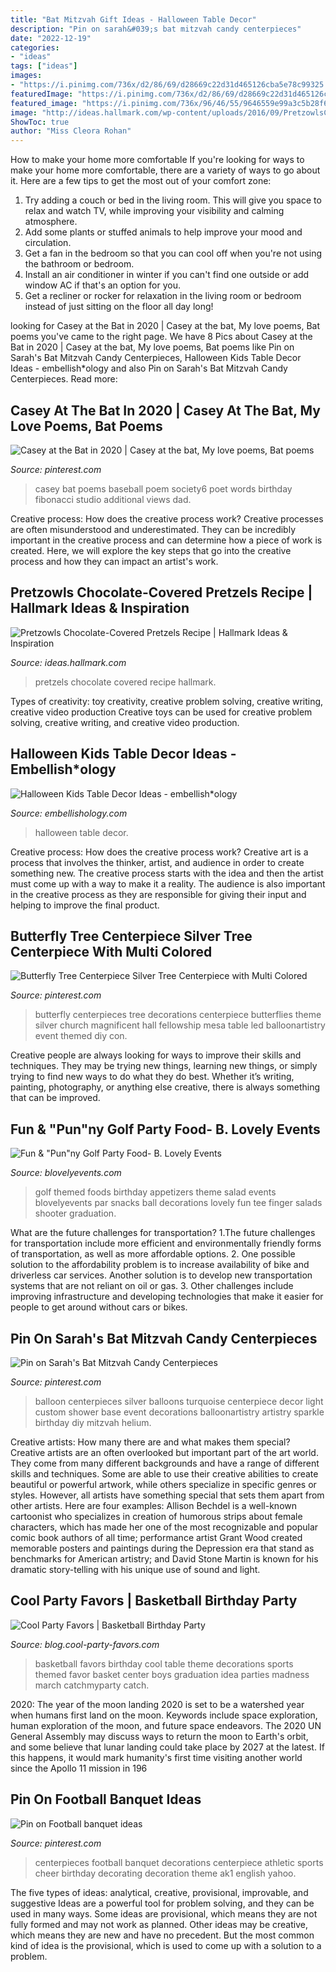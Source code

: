 ```yaml
---
title: "Bat Mitzvah Gift Ideas - Halloween Table Decor"
description: "Pin on sarah&#039;s bat mitzvah candy centerpieces"
date: "2022-12-19"
categories:
- "ideas"
tags: ["ideas"]
images:
- "https://i.pinimg.com/736x/d2/86/69/d28669c22d31d465126cba5e78c99325.jpg"
featuredImage: "https://i.pinimg.com/736x/d2/86/69/d28669c22d31d465126cba5e78c99325.jpg"
featured_image: "https://i.pinimg.com/736x/96/46/55/9646559e99a3c5b28f6bf8da19737ff0--butterfly-table-centerpieces-twig-centerpieces.jpg?b=t"
image: "http://ideas.hallmark.com/wp-content/uploads/2016/09/PretzowlsChoco600x600-1.jpg"
ShowToc: true
author: "Miss Cleora Rohan"
---
```



How to make your home more comfortable
If you're looking for ways to make your home more comfortable, there are a variety of ways to go about it. Here are a few tips to get the most out of your comfort zone: 
1. Try adding a couch or bed in the living room. This will give you space to relax and watch TV, while improving your visibility and calming atmosphere. 
2. Add some plants or stuffed animals to help improve your mood and circulation. 
3. Get a fan in the bedroom so that you can cool off when you're not using the bathroom or bedroom. 
4. Install an air conditioner in winter if you can't find one outside or add window AC if that's an option for you. 
5. Get a recliner or rocker for relaxation in the living room or bedroom instead of just sitting on the floor all day long!

	

		
looking for Casey at the Bat in 2020 | Casey at the bat, My love poems, Bat poems you've came to the right page. We have 8 Pics about Casey at the Bat in 2020 | Casey at the bat, My love poems, Bat poems like Pin on Sarah&#039;s Bat Mitzvah Candy Centerpieces, Halloween Kids Table Decor Ideas - embellish*ology and also Pin on Sarah&#039;s Bat Mitzvah Candy Centerpieces. Read more:
		
    
## Casey At The Bat In 2020 | Casey At The Bat, My Love Poems, Bat Poems

<img loading=lazy src="https://i.pinimg.com/736x/d2/86/69/d28669c22d31d465126cba5e78c99325.jpg" onerror="this.onerror=null;this.src='https://tse1.mm.bing.net/th?id=OIP._2g0QeuqHvGMRKCNHI_93wHaMW&amp;pid=15.1';" alt="Casey at the Bat in 2020 | Casey at the bat, My love poems, Bat poems">

_Source: pinterest.com_

>casey bat poems baseball poem society6 poet words birthday fibonacci studio additional views dad. 

	

Creative process: How does the creative process work?
Creative processes are often misunderstood and underestimated. They can be incredibly important in the creative process and can determine how a piece of work is created. Here, we will explore the key steps that go into the creative process and how they can impact an artist's work.

    
## Pretzowls Chocolate-Covered Pretzels Recipe | Hallmark Ideas &amp; Inspiration

<img loading=lazy src="http://ideas.hallmark.com/wp-content/uploads/2016/09/PretzowlsChoco600x600-1.jpg" onerror="this.onerror=null;this.src='https://tse3.mm.bing.net/th?id=OIP.uTjnYvJslHKDW1eqplOKQgHaHa&amp;pid=15.1';" alt="Pretzowls Chocolate-Covered Pretzels Recipe | Hallmark Ideas &amp; Inspiration">

_Source: ideas.hallmark.com_

>pretzels chocolate covered recipe hallmark. 

	

Types of creativity: toy creativity, creative problem solving, creative writing, creative video production
Creative toys can be used for creative problem solving, creative writing, and creative video production.

    
## Halloween Kids Table Decor Ideas - Embellish*ology

<img loading=lazy src="https://i0.wp.com/www.embellishology.com/wp-content/uploads/2017/10/Halloween-Kids-Table-15.jpg?fit=797%2C1200&amp;ssl=1" onerror="this.onerror=null;this.src='https://tse4.mm.bing.net/th?id=OIP.HMR8mWzLwjrORgfHj-THUgHaLJ&amp;pid=15.1';" alt="Halloween Kids Table Decor Ideas - embellish*ology">

_Source: embellishology.com_

>halloween table decor. 

	

Creative process: How does the creative process work?
Creative art is a process that involves the thinker, artist, and audience in order to create something new. The creative process starts with the idea and then the artist must come up with a way to make it a reality. The audience is also important in the creative process as they are responsible for giving their input and helping to improve the final product.

    
## Butterfly Tree Centerpiece Silver Tree Centerpiece With Multi Colored

<img loading=lazy src="https://i.pinimg.com/736x/96/46/55/9646559e99a3c5b28f6bf8da19737ff0--butterfly-table-centerpieces-twig-centerpieces.jpg?b=t" onerror="this.onerror=null;this.src='https://tse2.mm.bing.net/th?id=OIP.KO3qBzBFXJGCzgYWaslDGAAAAA&amp;pid=15.1';" alt="Butterfly Tree Centerpiece Silver Tree Centerpiece with Multi Colored">

_Source: pinterest.com_

>butterfly centerpieces tree decorations centerpiece butterflies theme silver church magnificent hall fellowship mesa table led balloonartistry event themed diy con. 

	

Creative people are always looking for ways to improve their skills and techniques. They may be trying new things, learning new things, or simply trying to find new ways to do what they do best. Whether it’s writing, painting, photography, or anything else creative, there is always something that can be improved.

    
## Fun &amp; &quot;Pun&quot;ny Golf Party Food- B. Lovely Events

<img loading=lazy src="https://i0.wp.com/blovelyevents.com/wp-content/uploads/2013/04/golf-party-salad-shooters.jpg?fit=650%2C975" onerror="this.onerror=null;this.src='https://tse2.mm.bing.net/th?id=OIP.oz43P4r4nkwwkwwPFiqPuAHaLH&amp;pid=15.1';" alt="Fun &amp; &quot;Pun&quot;ny Golf Party Food- B. Lovely Events">

_Source: blovelyevents.com_

>golf themed foods birthday appetizers theme salad events blovelyevents par snacks ball decorations lovely fun tee finger salads shooter graduation. 

	

What are the future challenges for transportation?
1.The future challenges for transportation include more efficient and environmentally friendly forms of transportation, as well as more affordable options. 
2. One possible solution to the affordability problem is to increase availability of bike and driverless car services. Another solution is to develop new transportation systems that are not reliant on oil or gas. 
3. Other challenges include improving infrastructure and developing technologies that make it easier for people to get around without cars or bikes.

    
## Pin On Sarah&#039;s Bat Mitzvah Candy Centerpieces

<img loading=lazy src="https://i.pinimg.com/736x/ff/d9/d3/ffd9d34d9f9dfe4d6c0156597cb8ea8c--custom-balloons-candy-centerpieces.jpg" onerror="this.onerror=null;this.src='https://tse1.mm.bing.net/th?id=OIP.5_hbu6YrQVbojrFr7UD6xgHaLG&amp;pid=15.1';" alt="Pin on Sarah&#039;s Bat Mitzvah Candy Centerpieces">

_Source: pinterest.com_

>balloon centerpieces silver balloons turquoise centerpiece decor light custom shower base event decorations balloonartistry artistry sparkle birthday diy mitzvah helium. 

	

Creative artists: How many there are and what makes them special?
Creative artists are an often overlooked but important part of the art world. They come from many different backgrounds and have a range of different skills and techniques. Some are able to use their creative abilities to create beautiful or powerful artwork, while others specialize in specific genres or styles. However, all artists have something special that sets them apart from other artists. Here are four examples: 
Allison Bechdel is a well-known cartoonist who specializes in creation of humorous strips about female characters, which has made her one of the most recognizable and popular comic book authors of all time; performance artist Grant Wood created memorable posters and paintings during the Depression era that stand as benchmarks for American artistry; and David Stone Martin is known for his dramatic story-telling with his unique use of sound and light.

    
## Cool Party Favors | Basketball Birthday Party

<img loading=lazy src="http://blog.cool-party-favors.com/wp-content/uploads/2012/09/Basketball-Favors-739x1024.jpg" onerror="this.onerror=null;this.src='https://tse4.mm.bing.net/th?id=OIP.dgGt56amOblsK2ME3TWaKQHaKQ&amp;pid=15.1';" alt="Cool Party Favors | Basketball Birthday Party">

_Source: blog.cool-party-favors.com_

>basketball favors birthday cool table theme decorations sports themed favor basket center boys graduation idea parties madness march catchmyparty catch. 

	

2020: The year of the moon landing
2020 is set to be a watershed year when humans first land on the moon. Keywords include space exploration, human exploration of the moon, and future space endeavors. The 2020 UN General Assembly may discuss ways to return the moon to Earth's orbit, and some believe that lunar landing could take place by 2027 at the latest. If this happens, it would mark humanity's first time visiting another world since the Apollo 11 mission in 196
    
## Pin On Football Banquet Ideas

<img loading=lazy src="https://i.pinimg.com/736x/6f/bb/f3/6fbbf3318429b8018160771878aaa613--football-centerpieces-banquet-decorations.jpg" onerror="this.onerror=null;this.src='https://tse3.mm.bing.net/th?id=OIP.MPuaMYRSfoT6uxeLK5sSNwAAAA&amp;pid=15.1';" alt="Pin on Football banquet ideas">

_Source: pinterest.com_

>centerpieces football banquet decorations centerpiece athletic sports cheer birthday decorating decoration theme ak1 english yahoo. 

	

The five types of ideas: analytical, creative, provisional, improvable, and suggestive
Ideas are a powerful tool for problem solving, and they can be used in many ways. Some ideas are provisional, which means they are not fully formed and may not work as planned. Other ideas may be creative, which means they are new and have no precedent. But the most common kind of idea is the provisional, which is used to come up with a solution to a problem.

